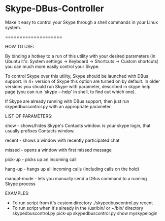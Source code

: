 Skype-DBus-Controller
=====================

Make it easy to control your Skype through a shell commands in your Linux system. 


====================

HOW TO USE:

By binding a hotkey to a run of this utility with your desired parameters 
(in Ubuntu it's: System settings -> Keyboard -> Shortcuts -> Custom shortcuts) you
can much more easily control your Skype.

To control Skype over this utility, Skype should be launched with DBus support. 
In 4+ version of Skype this option are turned on by default. In older versions
you should run Skype with parameter, described in skype help page (you can run 
'skype --help' in shell, to find out which one). 
 
If Skype are already running with DBus support, then just run skypedbuscontrol.py
with an appropriate parameter.

LIST OF PARAMETERS:

show <login>      - shows/hides Skype's Contacts window. <login> is your
                    skype login, that usually prefixes Contacts window.

recent            - shows a window with recently participated chat

missed            - opens a window with first missed message

pick-up           - picks up an incoming call

hang-up           - hangs up all incoming calls (including calls on the hold)

manual-mode       - lets you manually send a DBus command to a running Skype process

EXAMPLES:
- To run script from it's custom directory
    ./skypedbuscontrol.py recent
- To run script when it's already in the /usr/bin/ or ~/bin/ directory
    skypedbuscontrol.py pick-up
    skypedbuscontrol.py show myskypelogin
